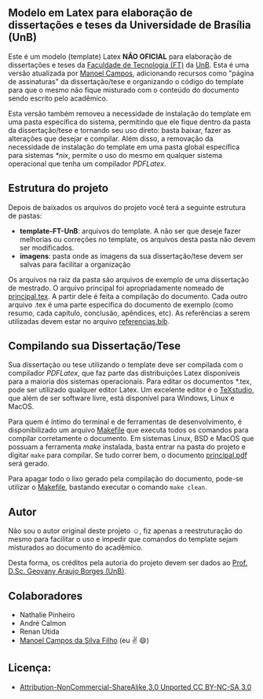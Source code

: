 Modelo em Latex para elaboração de dissertações e teses da Universidade de Brasília (UnB)
-----------------------------------------------------------------------------------------

Este é um modelo (template) Latex **NÃO OFICIAL** para elaboração de dissertações e teses da [Faculdade de Tecnologia (FT)](http://ftd.unb.br) da [UnB](http://unb.br). Esta é uma versão atualizada por [Manoel Campos](http://manoelcampos.com), adicionando recursos como "página de assinaturas" da dissertação/tese e organizando o código do template para que o mesmo não fique misturado com o conteúdo do documento sendo escrito pelo acadêmico. 

Esta versão também removeu a necessidade de instalação do template em uma pasta específica do sistema, permitindo que ele fique dentro da pasta da dissertação/tese e tornando seu uso direto: basta baixar, fazer as alterações que desejar e compilar. Além disso, a removação da necessidade de instalação do template em uma pasta global específica para sistemas *\*nix*, permite o uso do mesmo em qualquer sistema operacional que tenha um compilador *PDFLatex*.

Estrutura do projeto
--------------------
Depois de baixados os arquivos do projeto você terá a seguinte estrutura de pastas:
- **template-FT-UnB**: arquivos do template. A não ser que deseje fazer melhorias ou correções no template, os arquivos desta pasta não devem ser modificados.
- **imagens**: pasta onde as imagens da sua dissertação/tese devem ser salvas para facilitar a organização

Os arquivos na raiz da pasta são arquivos de exemplo de uma dissertação de mestrado. O arquivo principal foi apropriadamente nomeado de [principal.tex](principal.tex). A partir dele é feita a compilação do documento. Cada outro arquivo .tex é uma parte específica do documento de exemplo (como resumo, cada capítulo, conclusão, apêndices, etc). As referências a serem utilizadas devem estar no arquivo [referencias.bib](referencias.bib).

Compilando sua Dissertação/Tese
-------------------------------
Sua dissertação ou tese utilizando o template deve ser compilada com o compilador *PDFLatex*, que faz parte das distribuições Latex disponíveis para a maioria dos sistemas operacionais. Para editar os documentos *.tex, pode ser utilizado qualquer editor Latex. Um excelente editor é o [TeXstudio](http://www.texstudio.org), que além de ser software livre, está disponível para Windows, Linux e MacOS.

Para quem é íntimo do terminal e de ferramentas de desenvolvimento, é disponibilizado um arquivo [Makefile](Makefile) que executa todos os comandos para compilar corretamente o documento. Em sistemas Linux, BSD e MacOS que possuam a ferramenta *make* instalada, basta entrar na pasta do projeto e digitar `make` para compilar. Se tudo correr bem, o documento [principal.pdf](principal.pdf) será gerado.

Para apagar todo o lixo gerado pela compilação do documento, pode-se utilizar o [Makefile](Makefile), bastando executar o comando `make clean`.

Autor
----- 
Não sou o autor original deste projeto :relaxed:, fiz apenas a reestruturação do mesmo para facilitar o uso e impedir que comandos do template sejam misturados ao documento do acadêmico.

Desta forma, os créditos pela autoria do projeto devem ser dados ao [Prof. D.Sc. Geovany Araujo Borges (UnB)](https://lara.unb.br/~gaborges/).

  
Colaboradores
-------------
- Nathalie Pinheiro
- André Calmon
- Renan Utida
- [Manoel Campos da Silva Filho](http://manoelcampos.com) (eu :v: :smile:)

Licença:
--------    
- [Attribution-NonCommercial-ShareAlike 3.0 Unported CC BY-NC-SA 3.0](http://creativecommons.org/licenses/by-nc-sa/3.0/)

